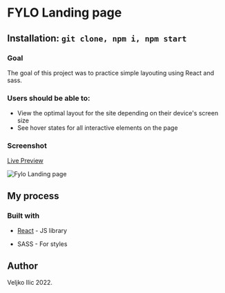 

# FYLO Landing page

  
## Installation: ```git clone, npm i, npm start```

  ### Goal
  The goal of this project was to practice simple layouting using React and sass. 
  

### Users should be able to:

-   View the optimal layout for the site depending on their device's screen size
-   See hover states for all interactive elements on the page

  

### Screenshot


[Live Preview](https://veljkoilic.github.io/fylo-landing/)
  

<img src='https://res.cloudinary.com/dz209s6jk/image/upload/q_auto:good,w_900/Challenges/r2ntg9yanvjruk8rbdxn.jpg' alt='Fylo Landing page'/>

  


  



## My process

  

### Built with


- [React](https://reactjs.org/) - JS library

- SASS - For styles

    

  

## Author

Veljko Ilic 2022.
